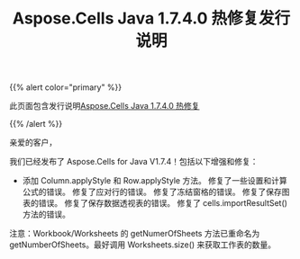 ﻿---
title: Aspose.Cells Java 1.7.4.0 热修复发行说明
type: docs
weight: 70
url: /zh/java/aspose-cells-java-1-7-4-0-hot-fix-release-notes/
---
{{% alert color="primary" %}} 

此页面包含发行说明[Aspose.Cells Java 1.7.4.0 热修复](https://downloads.aspose.com/cells/java/new-releases/aspose.cells-java-1.7.4.0-hot-fix/)

{{% /alert %}} 

亲爱的客户，

我们已经发布了 Aspose.Cells for Java V1.7.4！包括以下增强和修复：

- 添加 Column.applyStyle 和 Row.applyStyle 方法。
修复了一些设置和计算公式的错误。
修复了应对行的错误。
修复了冻结窗格的错误。
修复了保存图表的错误。
修复了保存数据透视表的错误。
修复了 cells.importResultSet() 方法的错误。

注意：Workbook/Worksheets 的 getNumerOfSheets 方法已重命名为 getNumberOfSheets。最好调用 Worksheets.size() 来获取工作表的数量。
